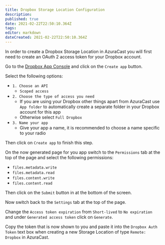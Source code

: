 ```yaml
---
title: Dropbox Storage Location Configuration
description: 
published: true
date: 2021-02-22T22:50:10.364Z
tags: 
editor: markdown
dateCreated: 2021-02-22T22:50:10.364Z
---
```


In order to create a Dropbox Storage Location in AzuraCast you will first need to create an OAuth 2 access token for your Dropbox account.

Go to the [Dropbox App Console](https://www.dropbox.com/developers/apps) and click on the `Create app` button.

Select the following options:

- `1. Choose an API`
  - `Scoped access`
- `2. Choose the type of access you need`
  - If you are using your Dropbox other things apart from AzuraCast use `App folder` to automatically create a separate folder in your Dropbox account for this app
  - Otherwise select `Full Dropbox`
- `3. Name your app`
  - Give your app a name, it is recommended to choose a name specific to your radio
  
Then click on `Create app` to finish this step.

On the now generated page for you app switch to the `Permissions` tab at the top of the page and select the following permissions:

- `files.metadata.write`
- `files.metadata.read`
- `files.content.write`
- `files.content.read`

Then click on the `Submit` button in at the bottom of the screen.

Now switch back to the `Settings` tab at the top of the page.

Change the `Access token expiration` from `Short-lived` to `No expiration` and under `Generated access token` click on `Generate`.

Copy the token that is now shown to you and paste it into the `Dropbox Auth Token` text box when creating a new Storage Location of type `Remote: Dropbox` in AzuraCast.
